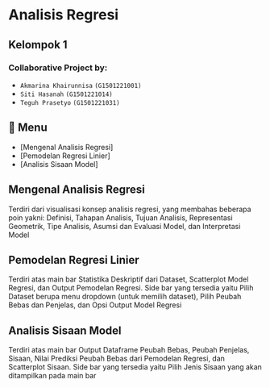 # Analisis Regresi

## Kelompok 1

### Collaborative Project by:
- `Akmarina Khairunnisa` `(G1501221001)`
- `Siti Hasanah` `(G1501221014)`
- `Teguh Prasetyo` `(G1501221031)`

## :bookmark_tabs: Menu

- [Mengenal Analisis Regresi]
- [Pemodelan Regresi Linier]
- [Analisis Sisaan Model]

## Mengenal Analisis Regresi
Terdiri dari visualisasi konsep analisis regresi, yang membahas beberapa poin yakni: Definisi, Tahapan Analisis, Tujuan Analisis, Representasi Geometrik, Tipe Analisis, Asumsi dan Evaluasi Model, dan Interpretasi Model

## Pemodelan Regresi Linier
Terdiri atas main bar Statistika Deskriptif dari Dataset, Scatterplot Model Regresi, dan Output Pemodelan Regresi. Side bar yang tersedia yaitu Pilih Dataset berupa menu dropdown (untuk memilih dataset), Pilih Peubah Bebas dan Penjelas, dan Opsi Output Model Regresi

## Analisis Sisaan Model
Terdiri atas main bar Output Dataframe Peubah Bebas, Peubah Penjelas, Sisaan, Nilai Prediksi Peubah Bebas dari Pemodelan Regresi, dan Scatterplot Sisaan. Side bar yang tersedia yaitu Pilih Jenis Sisaan yang akan ditampilkan pada main bar
